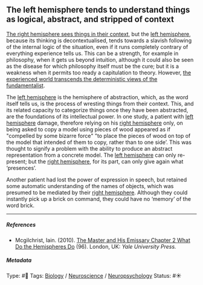 ## The left hemisphere tends to understand things as logical, abstract, and stripped of context

[The right hemisphere sees things in their context](The%20right%20hemisphere%20sees%20things%20in%20their%20context.md), but the [left hemisphere](Left%20hemisphere.md), because its thinking is decontextualised, tends towards a slavish following of the internal logic of the situation, even if it runs completely contrary of everything experience tells us. This can be a strength, for example in philosophy, when it gets us beyond intuition, although it could also be seen as the disease for which philosophy itself must be the cure; but it is a weakness when it permits too ready a capitulation to theory. However, [the experienced world transcends the deterministic views of the fundamentalist](The%20experienced%20world%20transcends%20the%20deterministic%20views%20of%20the%20fundamentalist.md).

The [left hemisphere](Left%20hemisphere.md) is the hemisphere of abstraction, which, as the word itself tells us, is the process of wresting things from their context. This, and its related capacity to categorize things once they have been abstracted, are the foundations of its intellectual power. In one study, a patient with [left hemisphere](Left%20hemisphere.md) damage, therefore relying on his [right hemisphere](Right%20hemisphere.md) only, on being asked to copy a model using pieces of wood appeared as if "compelled by some bizarre force" "to place the pieces of wood on top of the model that intended of them to copy, rather than to one side’. This was thought to signify a problem with the ability to produce an abstract representation from a concrete model. The [left hemisphere](Left%20hemisphere.md) can only re-present; but the [right hemisphere](Right%20hemisphere.md), for its part, can only give again what ‘presences’. 

Another patient had lost the power of expression in speech, but retained some automatic understanding of the names of objects, which was presumed to be mediated by their [right hemisphere](Right%20hemisphere.md). Although they could instantly pick up a brick on command, they could have no ‘memory’ of the word brick.

---

##### References

* Mcgilchrist, Iain. (2010). [The Master and His Emissary Chapter 2 What Do the Hemispheres Do](The%20Master%20and%20His%20Emissary%20Chapter%202%20What%20Do%20the%20Hemispheres%20Do.md) (96). London, UK: *Yale University Press.*

##### Metadata

Type: #🔴 
Tags: [Biology]() / [Neuroscience](Neuroscience.md) / [Neuropsychology](Neuropsychology.md) 
Status: #☀️ 
